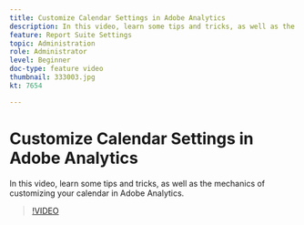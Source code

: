 ```yaml
---
title: Customize Calendar Settings in Adobe Analytics
description: In this video, learn some tips and tricks, as well as the mechanics of customizing your calendar in Adobe Analytics.
feature: Report Suite Settings
topic: Administration
role: Administrator
level: Beginner
doc-type: feature video
thumbnail: 333003.jpg
kt: 7654

---
```


# Customize Calendar Settings in Adobe Analytics

In this video, learn some tips and tricks, as well as the mechanics of customizing your calendar in Adobe Analytics.

>[!VIDEO](https://video.tv.adobe.com/v/333003/?quality=12&learn=on)
